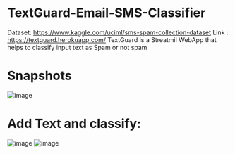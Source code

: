 # TextGuard-Email-SMS-Classifier
Dataset: https://www.kaggle.com/uciml/sms-spam-collection-dataset
Link : https://textguard.herokuapp.com/
TextGuard is a Streatmil WebApp that helps to classify input text as Spam or not spam
# Snapshots
![image](https://user-images.githubusercontent.com/44989568/179388134-558f5a91-fded-42fc-be2b-1bcfed5dce32.png)
# Add Text and classify:
![image](https://user-images.githubusercontent.com/44989568/179388179-1294104c-5694-424e-95e1-04cc3ad3ca0e.png)
![image](https://user-images.githubusercontent.com/44989568/179388292-379a868d-2b3d-4ce8-b71a-549897f91bfb.png)
